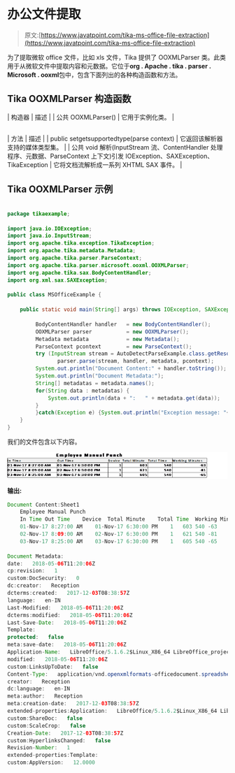 # 办公文件提取

> 原文:[https://www.javatpoint.com/tika-ms-office-file-extraction](https://www.javatpoint.com/tika-ms-office-file-extraction)

为了提取微软 office 文件，比如 xls 文件，Tika 提供了 OOXMLParser 类。此类用于从微软文件中提取内容和元数据。它位于**org . Apache . tika . parser . Microsoft . ooxml**包中，包含下面列出的各种构造函数和方法。

## Tika OOXMLParser 构造函数

| 构造器 | 描述 |
| 公共 OOXMLParser() | 它用于实例化类。 |

## 

| 方法 | 描述 |
| public set<mediatype>getsupportedtype(parse context)</mediatype> | 它返回该解析器支持的媒体类型集。 |
| 公共 void 解析(InputStream 流、ContentHandler 处理程序、元数据、ParseContext 上下文)引发 IOException、SAXException、TikaException | 它将文档流解析成一系列 XHTML SAX 事件。 |

## Tika OOXMLParser 示例

```java

package tikaexample;

import java.io.IOException;
import java.io.InputStream;
import org.apache.tika.exception.TikaException;
import org.apache.tika.metadata.Metadata;
import org.apache.tika.parser.ParseContext;
import org.apache.tika.parser.microsoft.ooxml.OOXMLParser;
import org.apache.tika.sax.BodyContentHandler;
import org.xml.sax.SAXException;

public class MSOfficeExample {

	public static void main(String[] args) throws IOException, SAXException, TikaException {

		 BodyContentHandler handler   = new BodyContentHandler();
		 OOXMLParser parser           = new OOXMLParser();
		 Metadata metadata            = new Metadata();
		 ParseContext pcontext        = new ParseContext();
		 try (InputStream stream = AutoDetectParseExample.class.getResourceAsStream("javatpoint.xls")) {
		        parser.parse(stream, handler, metadata, pcontext);
	     System.out.println("Document Content:" + handler.toString());
	     System.out.println("Document Metadata:");
	     String[] metadatas = metadata.names(); 
	     for(String data : metadatas) {
	         System.out.println(data + ":   " + metadata.get(data));  
	     }
		 }catch(Exception e) {System.out.println("Exception message: "+ e.getMessage());}		
	}
}

```

我们的文件包含以下内容。

![Tika MS Office File Extraction](img/e32dd6c916c64d3ed51bbf36b1b3c506.png)

**输出:**

```java
Document Content:Sheet1
	Employee Manual Punch
	In Time	Out Time	Device	Total Minute	Total Time	Working Minutes
	01-Nov-17 8:27:00 AM	01-Nov-17 6:30:00 PM	1	603	540	-63
	02-Nov-17 8:09:00 AM	02-Nov-17 6:30:00 PM	1	621	540	-81
	03-Nov-17 8:25:00 AM	03-Nov-17 6:30:00 PM	1	605	540	-65

Document Metadata:
date:   2018-05-06T11:20:06Z
cp:revision:   1
custom:DocSecurity:   0
dc:creator:   Reception
dcterms:created:   2017-12-03T08:38:57Z
language:   en-IN
Last-Modified:   2018-05-06T11:20:06Z
dcterms:modified:   2018-05-06T11:20:06Z
Last-Save-Date:   2018-05-06T11:20:06Z
Template:   
protected:   false
meta:save-date:   2018-05-06T11:20:06Z
Application-Name:   LibreOffice/5.1.6.2$Linux_X86_64 LibreOffice_project/10m0$Build-2
modified:   2018-05-06T11:20:06Z
custom:LinksUpToDate:   false
Content-Type:   application/vnd.openxmlformats-officedocument.spreadsheetml.sheet
creator:   Reception
dc:language:   en-IN
meta:author:   Reception
meta:creation-date:   2017-12-03T08:38:57Z
extended-properties:Application:   LibreOffice/5.1.6.2$Linux_X86_64 LibreOffice_project/10m0$Build-2
custom:ShareDoc:   false
custom:ScaleCrop:   false
Creation-Date:   2017-12-03T08:38:57Z
custom:HyperlinksChanged:   false
Revision-Number:   1
extended-properties:Template:   
custom:AppVersion:   12.0000

```